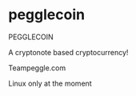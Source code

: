 # pegglecoin
PEGGLECOIN 

A cryptonote based cryptocurrency!

Teampeggle.com

Linux only at the moment
